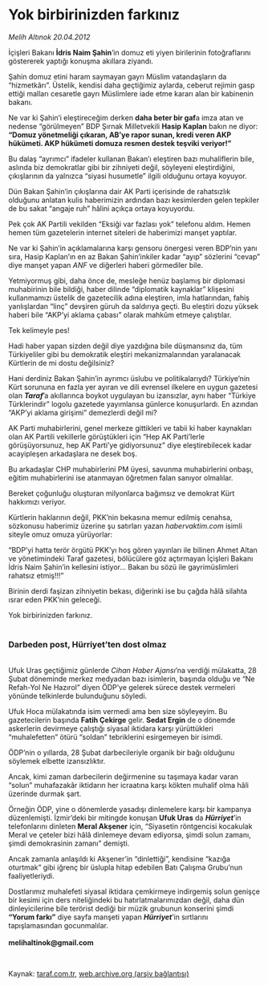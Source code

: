 # Yok birbirinizden farkınız

*Melih Altınok 20.04.2012*

<div class="yazi"><p>İçişleri Bakanı <b>İdris Naim Şahin</b>’in domuz eti yiyen birilerinin fotoğraflarını göstererek yaptığı konuşma akıllara ziyandı. </p>
<p>Şahin domuz etini haram saymayan gayrı Müslim vatandaşların da “hizmetkârı”. Üstelik, kendisi daha geçtiğimiz aylarda, ceberut rejimin gasp ettiği malları cesaretle gayrı Müslimlere iade etme kararı alan bir kabinenin bakanı. </p>
<p>Ne var ki Şahin’i eleştireceğim derken <b>daha beter bir gaf</b>a imza atan ve nedense “görülmeyen” BDP Şırnak Milletvekili <b>Hasip Kaplan</b> bakın ne diyor: <b>“Domuz yönetmeliği çıkaran, AB’ye rapor sunan, kredi veren AKP hükümeti. AKP hükümeti domuza resmen destek teşviki veriyor!”</b></p>
<p>Bu dalaş “ayrımcı” ifadeler kullanan Bakan’ı eleştiren bazı muhaliflerin bile, aslında biz demokratlar gibi bir zihniyeti değil, söyleyeni eleştirdiğini, çıkışlarının da yalnızca “siyasi husumetle” ilgili olduğunu ortaya koyuyor.</p>
<p>Dün Bakan Şahin’in çıkışlarına dair AK Parti içerisinde de rahatsızlık olduğunu anlatan kulis haberimizin ardından bazı kesimlerden gelen tepkiler de bu sakat “angaje ruh” hâlini açıkça ortaya koyuyordu. </p>
<p>Pek çok AK Partili vekilden “Eksiği var fazlası yok” telefonu aldım. Hemen hemen tüm gazetelerin internet siteleri de haberimizi manşet yaptılar.</p>
<p>Ne var ki Şahin’in açıklamalarına karşı gensoru önergesi veren BDP’nin yanı sıra, Hasip Kaplan’ın en az Bakan Şahin’inkiler kadar “ayıp” sözlerini “cevap” diye manşet yapan <i>ANF</i> ve diğerleri haberi görmediler bile. </p>
<p>Yetmiyormuş gibi, daha önce de, mesleğe henüz başlamış bir diplomasi muhabirinin bile bildiği, haber dilinde “diplomatik kaynaklar” klişesini kullanmamızı üstelik de gazetecilik adına eleştiren, imla hatlarından, fahiş yanlışlardan “linç” devşiren güruh da saldırıya geçti. Bu eleştiri dozu yüksek haberi bile “AKP’yi aklama çabası” olarak mahkûm etmeye çalıştılar. </p>
<p>Tek kelimeyle pes! </p>
<p>Hadi haber yapan sizden değil diye yazdığına bile düşmansınız da, tüm Türkiyeliler gibi bu demokratik eleştiri mekanizmalarından yaralanacak Kürtlerin de mi dostu değilsiniz? </p>
<p>Hani derdiniz Bakan Şahin’in ayrımcı üslubu ve politikalarıydı? Türkiye’nin Kürt sorununa en fazla yer ayıran ve dili evrensel ilkelere en uygun gazetesi olan <b><i>Taraf</i></b>’a akıllarınca boykot uygulayan bu izansızlar, aynı haber “Türkiye Türklerindir” logolu gazetede yayımlansa günlerce konuşurlardı. En azından “AKP’yi aklama girişimi” demezlerdi değil mi?</p>
<p>AK Parti muhabirlerini, genel merkeze gittikleri ve tabii ki haber kaynakları olan AK Partili vekillerle görüştükleri için “Hep AK Parti’lerle görüşüyorsunuz, hep AK Parti’ye gidiyorsunuz” diye eleştirebilecek kadar acayipleşen arkadaşlara ne desek boş.</p>
<p>Bu arkadaşlar CHP muhabirlerini PM üyesi, savunma muhabirlerini onbaşı, eğitim muhabirlerini ise atanmayan öğretmen falan sanıyor olmalılar.</p>
<p>Bereket çoğunluğu oluşturan milyonlarca bağımsız ve demokrat Kürt hakkımızı veriyor.</p>
<p>Kürtlerin haklarının değil, PKK’nin bekasına memur edilmiş cenahsa, sözkonusu haberimiz üzerine şu satırları yazan <i>habervaktim.com</i> isimli siteyle omuz omuza yürüyorlar:</p>
<p>“BDP’yi hatta terör örgütü PKK’yı hoş gören yayınları ile bilinen Ahmet Altan ve yönetimindeki Taraf gazetesi, bölücülere göz açtırmayan İçişleri Bakanı İdris Naim Şahin’in kellesini istiyor... Bakan bu sözü ile gayrimüslimleri rahatsız etmiş!!!”</p>
<p>Birinin derdi faşizan zihniyetin bekası, diğerinki ise bu çağda hâlâ silahta ısrar eden PKK’nin geleceği. </p>
<p>Yok birbirinizden farkınız.<br/><br/></p>
<h3>Darbeden post, Hürriyet’ten dost olmaz</h3>
<p><b><br/></b>Ufuk Uras geçtiğimiz günlerde <i>Cihan Haber Ajansı</i>’na verdiği mülakatta, 28 Şubat döneminde merkez medyadan bazı isimlerin, başında olduğu ve “Ne Refah-Yol Ne Hazırol” diyen ÖDP’ye gelerek sürece destek vermeleri yönünde telkinlerde bulunduğunu söyledi. </p>
<p>Ufuk Hoca mülakatında isim vermedi ama ben size söyleyeyim. Bu gazetecilerin başında <b>Fatih Çekirge</b> gelir. <b>Sedat Ergin</b> de o dönemde askerlerin devirmeye çalıştığı siyasal iktidara karşı yürüttükleri “muhalefetten” ötürü “soldan” tebriklerini esirgemeyen bir isimdi.</p>
<p>ÖDP’nin o yıllarda, 28 Şubat darbecileriyle organik bir bağı olduğunu söylemek elbette izansızlıktır.</p>
<p>Ancak, kimi zaman darbecilerin değirmenine su taşımaya kadar varan “solun” muhafazakâr iktidarın her icraatına karşı kökten muhalif olma hâli üzerinde durmak şart.</p>
<p>Örneğin ÖDP, yine o dönemlerde yasadışı dinlemelere karşı bir kampanya düzenlemişti. İzmir’deki bir mitingde konuşan <b>Ufuk Uras</b> da <b><i>Hürriyet</i></b>’in telefonlarını dinleten <b>Meral Akşener</b> için, “Siyasetin röntgencisi kocakulak Meral ve çeteler bizi hâlâ dinlemeye devam ediyorsa, şimdi solun zamanı, şimdi demokrasinin zamanı” demişti.</p>
<p>Ancak zamanla anlaşıldı ki Akşener’in “dinlettiği”, kendisine “kazığa oturtmak” gibi iğrenç bir üslupla hitap edebilen Batı Çalışma Grubu’nun faaliyetleriydi.</p>
<p>Dostlarımız muhalefeti siyasal iktidara çemkirmeye indirgemiş solun genişçe bir kesimi için ders niteliğindeki bu hatırlatmalarımızdan değil, daha dün dinleyicilerine bile terörist dediği bir müzik grubunun konserini şimdi<b> “Yorum farkı”</b> diye sayfa manşeti yapan <b><i>Hürriyet</i></b>’in sırtlarını tapışlamasından gocunmalılar.<br/><br/><b>melihaltinok@gmail.com</b></p>
<p><b> </b></p>
</div>

Kaynak: [taraf.com.tr](http://www.taraf.com.tr/melih-altinok/makale-yok-birbirinizden-farkiniz.htm), [web.archive.org (arşiv bağlantısı)](http://web.archive.org/web/20131115050908/http://www.taraf.com.tr/melih-altinok/makale-yok-birbirinizden-farkiniz.htm)
